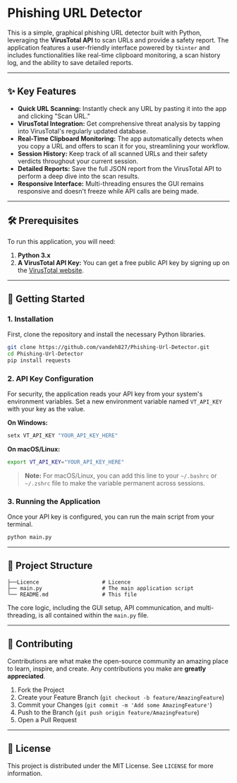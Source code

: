 # Phishing URL Detector

This is a simple, graphical phishing URL detector built with Python, leveraging the **VirusTotal API** to scan URLs and provide a safety report. The application features a user-friendly interface powered by `tkinter` and includes functionalities like real-time clipboard monitoring, a scan history log, and the ability to save detailed reports.

-----

## ✨ Key Features

  * **Quick URL Scanning:** Instantly check any URL by pasting it into the app and clicking "Scan URL."
  * **VirusTotal Integration:** Get comprehensive threat analysis by tapping into VirusTotal's regularly updated database.
  * **Real-Time Clipboard Monitoring:** The app automatically detects when you copy a URL and offers to scan it for you, streamlining your workflow.
  * **Session History:** Keep track of all scanned URLs and their safety verdicts throughout your current session.
  * **Detailed Reports:** Save the full JSON report from the VirusTotal API to perform a deep dive into the scan results.
  * **Responsive Interface:** Multi-threading ensures the GUI remains responsive and doesn't freeze while API calls are being made.

-----

## 🛠️ Prerequisites

To run this application, you will need:

1.  **Python 3.x**
2.  **A VirusTotal API Key:** You can get a free public API key by signing up on the [VirusTotal website](https://www.virustotal.com/gui/my-apikey).

-----

## 🚀 Getting Started

### 1\. Installation

First, clone the repository and install the necessary Python libraries.

```bash
git clone https://github.com/vandeh827/Phishing-Url-Detector.git
cd Phishing-Url-Detector
pip install requests
```

### 2\. API Key Configuration

For security, the application reads your API key from your system's environment variables. Set a new environment variable named `VT_API_KEY` with your key as the value.

**On Windows:**

```bash
setx VT_API_KEY "YOUR_API_KEY_HERE"
```

**On macOS/Linux:**

```bash
export VT_API_KEY="YOUR_API_KEY_HERE"
```

> **Note:** For macOS/Linux, you can add this line to your `~/.bashrc` or `~/.zshrc` file to make the variable permanent across sessions.

### 3\. Running the Application

Once your API key is configured, you can run the main script from your terminal.

```bash
python main.py
```

-----

## 📂 Project Structure

```
├──Licence                    # Licence 
├── main.py                   # The main application script
└── README.md                 # This file
```

The core logic, including the GUI setup, API communication, and multi-threading, is all contained within the `main.py` file.

-----

## 🤝 Contributing

Contributions are what make the open-source community an amazing place to learn, inspire, and create. Any contributions you make are **greatly appreciated**.

1.  Fork the Project
2.  Create your Feature Branch (`git checkout -b feature/AmazingFeature`)
3.  Commit your Changes (`git commit -m 'Add some AmazingFeature'`)
4.  Push to the Branch (`git push origin feature/AmazingFeature`)
5.  Open a Pull Request

-----

## 📄 License

This project is distributed under the MIT License. See `LICENSE` for more information.
